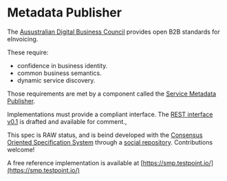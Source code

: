 # Metadata Publisher

The [Ausustralian Digital Business Council](https://https://ausdigital.github.io/) provides open B2B standards for eInvoicing.

These require:

 - confidence in business identity.
 - common business semantics.
 - dynamic service discovery.


Those requirements are met by a component called the [Service Metadata Publisher](/SPEC-metadata-publisher/).

Implementations must provide a compliant interface. The [REST interface v0.1](https://swaggerhub.com/api/ausdigital/smp/0.1) is drafted and available for comment.,

This spec is RAW status, and is beind developed with the [Consensus Oriented Specification System](http://rfc.unprotocols.org/spec:2/COSS/)
through a [social repository](https://github.com/ausdigital/metadata-publisher). Contributions welcome!

A free reference implementation is available at [https://smp.testpoint.io/](https://smp.testpoint.io/)
